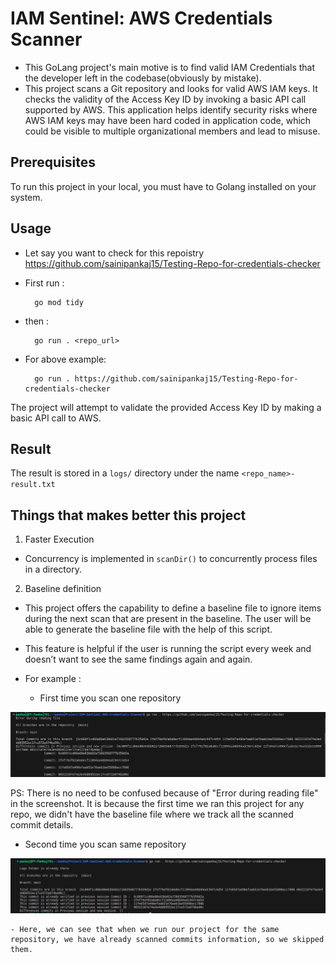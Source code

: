 # IAM Sentinel: AWS Credentials Scanner

- This GoLang project's main motive is to find valid IAM Credentials that the developer left in the codebase(obviously by mistake).
- This project scans a Git repository and looks for valid AWS IAM keys. It checks the validity of the Access Key ID by invoking a basic API call supported by AWS. This application helps identify security risks where AWS IAM keys may have been hard coded in application code, which could be visible to multiple organizational members and lead to misuse.

## Prerequisites

To run this project in your local, you must have to Golang installed on your system.

## Usage

- Let say you want to check for this repoistry https://github.com/sainipankaj15/Testing-Repo-for-credentials-checker
- First run :
        
        go mod tidy

- then :  

        go run . <repo_url>

- For above example:

        go run . https://github.com/sainipankaj15/Testing-Repo-for-credentials-checker

The project will attempt to validate the provided Access Key ID by making a basic API call to AWS.

## Result

The result is stored in a `logs/` directory under the name `<repo_name>-result.txt`

## Things that makes better this project

1. Faster Execution

- Concurrency is implemented in `scanDir()` to concurrently process files in a directory.

2. Baseline definition

- This project offers the capability to define a baseline file to ignore items
during the next scan that are present in the baseline. The user will be able to generate the baseline file with the help of this script.
- This feature is helpful if the user is running the script every week and doesn’t want to see the same findings again and again.

- For example :
  - First time you scan one repository 

<img src="./pic/firstTime.png">

PS: There is no need to be confused because of "Error during reading file" in the screenshot. It is because the first time we ran this project for any repo, we didn't have the baseline file where we track all the scanned commit details.

  - Second time you scan same repository 

<img src="./pic/secondTime.png">

    - Here, we can see that when we run our project for the same repository, we have already scanned commits information, so we skipped them.